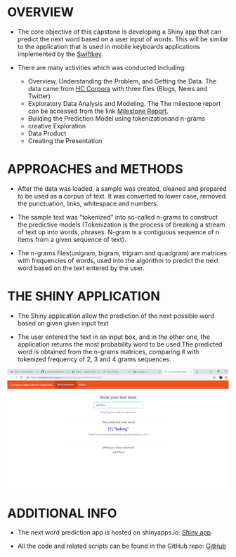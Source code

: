 OVERVIEW
========================================================

* The core objective of this capstone is developing a Shiny app that can predict the next word based on a user input of words. This will be similar to the application that is used in mobile keyboards applications implemented by the [Swiftkey](https://swiftkey.com/en).

* There are many activities which was conducted including: 
  - Overview, Understanding the Problem, and Getting the Data. The data came from [HC Corpora](http://www.corpora.heliohost.org) with three files (Blogs, News and Twitter)
  - Exploratory Data Analysis and Modeling. The The milestone report can be accessed from the link [Milestone Report](http://rpubs.com/amalanand/470732).
  - Building the Prediction Model using tokenizationand n-grams
  - creative Exploration
  - Data Product
  - Creating the Presentation


APPROACHES and METHODS
========================================================
* After the data was loaded, a sample was created, cleaned and prepared to be used as a corpus of text. It was converted to lower case, removed the punctuation, links, whitespace and numbers.

* The sample text was "tokenized" into so-called n-grams to construct the predictive models (Tokenization is the process of breaking a stream of text up into words, phrases. N-gram is a contiguous sequence of n items from a given sequence of text).

* The n-grams files(unigram, bigram, trigram and quadgram) are matrices with frequencies of words, used into the algorithm to predict the next word based on the text entered by the user.
 
THE SHINY APPLICATION
========================================================

* The Shiny application allow the prediction of the next possible word based on given given input text

* The user entered the text in an input box, and in the other one, the application returns the most probability word to be used.The predicted word is obtained from the n-grams matrices, comparing it with tokenized frequency of 2, 3 and 4 grams sequences. 


![Application Screenshot](ShinyApp_Picture.png)



ADDITIONAL INFO
========================================================

* The next word prediction app is hosted on shinyapps.io: [Shiny app](https://amalkanand.shinyapps.io/DataScienceCapstoneWordPrediction/)

* All the code and related scripts can be found in the GitHub repo: [GitHub](https://github.com/amalkanand/DataScienceCapstone)
